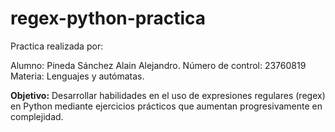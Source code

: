 # regex-python-practica
Practica realizada por: 

Alumno:
Pineda Sánchez Alain Alejandro.
Número de control:
23760819
Materia:
Lenguajes y autómatas.

**Objetivo:** 
Desarrollar habilidades en el uso de expresiones regulares (regex) en Python mediante ejercicios prácticos que aumentan progresivamente en complejidad.

